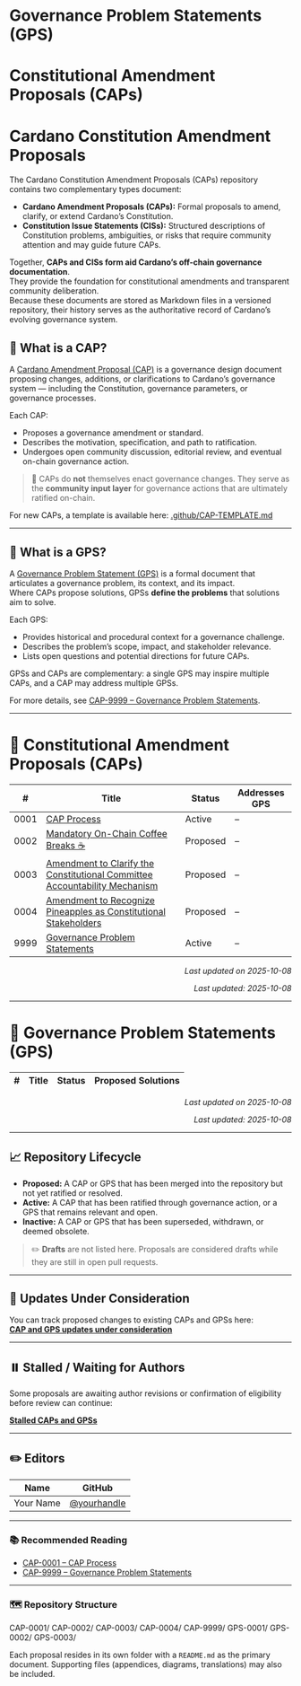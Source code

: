 # Governance Problem Statements (GPS)

# Constitutional Amendment Proposals (CAPs)

# Cardano Constitution Amendment Proposals

The Cardano Constitution Amendment Proposals (CAPs) repository contains two complementary types document:

- **Cardano Amendment Proposals (CAPs):** Formal proposals to amend, clarify, or extend Cardano’s Constitution.
- **Constitution Issue Statements (CISs):** Structured descriptions of Constitution problems, ambiguities, or risks that require community attention and may guide future CAPs.

Together, **CAPs and CISs form aid Cardano’s off-chain governance documentation**.  
They provide the foundation for constitutional amendments and transparent community deliberation.  
Because these documents are stored as Markdown files in a versioned repository, their history serves as the authoritative record of Cardano’s evolving governance system.

## 🧭 What is a CAP?

A [Cardano Amendment Proposal (CAP)](./CAP-0001) is a governance design document proposing changes, additions, or clarifications to Cardano’s governance system — including the Constitution, governance parameters, or governance processes.

Each CAP:

- Proposes a governance amendment or standard.
- Describes the motivation, specification, and path to ratification.
- Undergoes open community discussion, editorial review, and eventual on-chain governance action.

> 📌 CAPs do **not** themselves enact governance changes. They serve as the **community input layer** for governance actions that are ultimately ratified on-chain.

For new CAPs, a template is available here: [.github/CAP-TEMPLATE.md](.github/CAP-TEMPLATE.md)

---

## 🧭 What is a GPS?

A [Governance Problem Statement (GPS)](./CAP-9999) is a formal document that articulates a governance problem, its context, and its impact.  
Where CAPs propose solutions, GPSs **define the problems** that solutions aim to solve.

Each GPS:

- Provides historical and procedural context for a governance challenge.  
- Describes the problem’s scope, impact, and stakeholder relevance.  
- Lists open questions and potential directions for future CAPs.

GPSs and CAPs are complementary: a single GPS may inspire multiple CAPs, and a CAP may address multiple GPSs.

For more details, see [CAP-9999 – Governance Problem Statements](./CAP-9999).

---

# 📜 Constitutional Amendment Proposals (CAPs)

<!-- BEGIN_CAP_INDEX -->
| #     | Title | Status | Addresses GPS |
|-------|----------------------------|----------|--------------------------|
| 0001  | [CAP Process](./CAP-0001) | Active | – |
| 0002  | [Mandatory On-Chain Coffee Breaks ☕](./CAP-0002) | Proposed | – |
| 0003  | [Amendment to Clarify the Constitutional Committee Accountability Mechanism](./CAP-0003) | Proposed | – |
| 0004  | [Amendment to Recognize Pineapples as Constitutional Stakeholders](./CAP-0004) | Proposed | – |
| 9999  | [Governance Problem Statements](./CAP-9999) | Active | – |

<p align="right"><i>Last updated on 2025-10-08</i></p>
<!-- END_CAP_INDEX -->

<p align="right"><i>Last updated: 2025-10-08</i></p>

---

# 🧭 Governance Problem Statements (GPS)

<!-- BEGIN_GPS_INDEX -->
| #     | Title | Status | Proposed Solutions |
|-------|-----------------------------|----------|-----------------------------|

<p align="right"><i>Last updated on 2025-10-08</i></p>
<!-- END_GPS_INDEX -->

<p align="right"><i>Last updated: 2025-10-08</i></p>

---

## 📈 Repository Lifecycle

- **Proposed:** A CAP or GPS that has been merged into the repository but not yet ratified or resolved.  
- **Active:** A CAP that has been ratified through governance action, or a GPS that remains relevant and open.  
- **Inactive:** A CAP or GPS that has been superseded, withdrawn, or deemed obsolete.

> ✏️ **Drafts** are not listed here. Proposals are considered drafts while they are still in open pull requests.

---

## 🔁 Updates Under Consideration

You can track proposed changes to existing CAPs and GPSs here:  
**[CAP and GPS updates under consideration](https://github.com/Thomas-nada/CAP/pulls?q=is%3Apr+is%3Aopen+label%3AUpdate+sort%3Aupdated-desc)**

---

## ⏸️ Stalled / Waiting for Authors

Some proposals are awaiting author revisions or confirmation of eligibility before review can continue:  

[**Stalled CAPs and GPSs**](https://github.com/Thomas-nada/CAP/pulls?q=is%3Apr+is%3Aopen+draft%3Afalse+in%3Atitle+label%3A%22State%3A+Waiting+for+Author%22%2C%22State%3A+Likely+Abandoned%22%2C%22State%3A+Likely+Deprecated%22+-label%3AUpdate%2CCorrection%2CTranslation+sort%3Aupdated-asc)

---

## ✏️ Editors

| Name | GitHub |
|------|--------|
| Your Name | [@yourhandle](https://github.com/yourhandle) |

---

### 📚 Recommended Reading

- [CAP-0001 – CAP Process](./CAP-0001)  
- [CAP-9999 – Governance Problem Statements](./CAP-9999)  

---

### 🗺️ Repository Structure

CAP-0001/
CAP-0002/
CAP-0003/
CAP-0004/
CAP-9999/
GPS-0001/
GPS-0002/
GPS-0003/

Each proposal resides in its own folder with a `README.md` as the primary document. Supporting files (appendices, diagrams, translations) may also be included.
